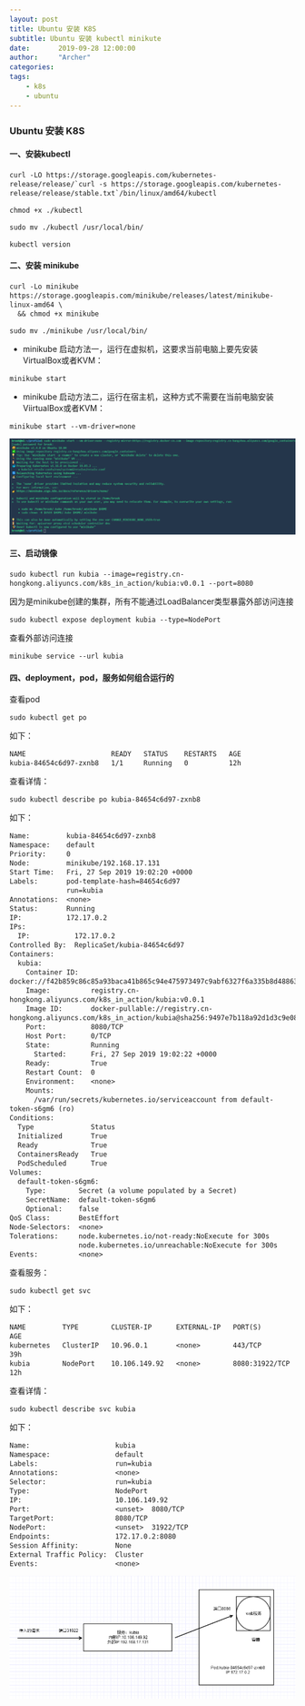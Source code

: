 ```yaml
---
layout: post
title: Ubuntu 安装 K8S
subtitle: Ubuntu 安装 kubectl minikute
date:       2019-09-28 12:00:00
author:     "Archer"
categories: 
tags:
    - k8s
    - ubuntu
---
```


### Ubuntu 安装 K8S

#### 一、安装kubectl

```text
curl -LO https://storage.googleapis.com/kubernetes-release/release/`curl -s https://storage.googleapis.com/kubernetes-release/release/stable.txt`/bin/linux/amd64/kubectl
```

```text
chmod +x ./kubectl
```

```text
sudo mv ./kubectl /usr/local/bin/
```

```text
kubectl version
```

#### 二、安装 minikube

```text
curl -Lo minikube https://storage.googleapis.com/minikube/releases/latest/minikube-linux-amd64 \
  && chmod +x minikube
```

```text
sudo mv ./minikube /usr/local/bin/
```

- minikube 启动方法一，运行在虚拟机，这要求当前电脑上要先安装VirtualBox或者KVM：

```text
minikube start
```

- minikube 启动方法二，运行在宿主机，这种方式不需要在当前电脑安装ViirtualBox或者KVM：

```text
minikube start --vm-driver=none
```

![minikube](https://github.com/tangheng1995/tangheng1995.github.io/blob/master/img/in-post/post-js-version/2019-09-28-minilube-start.png?raw=true)

#### 三、启动镜像

```text
sudo kubectl run kubia --image=registry.cn-hongkong.aliyuncs.com/k8s_in_action/kubia:v0.0.1 --port=8080
```

因为是minikube创建的集群，所有不能通过LoadBalancer类型暴露外部访问连接

```text
sudo kubectl expose deployment kubia --type=NodePort
```

查看外部访问连接

```text
minikube service --url kubia
```

#### 四、deployment，pod，服务如何组合运行的

查看pod

```text
sudo kubectl get po
```

如下：

```text
NAME                     READY   STATUS    RESTARTS   AGE
kubia-84654c6d97-zxnb8   1/1     Running   0          12h
```

查看详情：

```text
sudo kubectl describe po kubia-84654c6d97-zxnb8
```

如下：

```text
Name:         kubia-84654c6d97-zxnb8
Namespace:    default
Priority:     0
Node:         minikube/192.168.17.131
Start Time:   Fri, 27 Sep 2019 19:02:20 +0000
Labels:       pod-template-hash=84654c6d97
              run=kubia
Annotations:  <none>
Status:       Running
IP:           172.17.0.2
IPs:
  IP:           172.17.0.2
Controlled By:  ReplicaSet/kubia-84654c6d97
Containers:
  kubia:
    Container ID:   docker://f42b859c86c85a93baca41b865c94e475973497c9abf6327f6a335b8d4886398
    Image:          registry.cn-hongkong.aliyuncs.com/k8s_in_action/kubia:v0.0.1
    Image ID:       docker-pullable://registry.cn-hongkong.aliyuncs.com/k8s_in_action/kubia@sha256:9497e7b118a92d1d3c9e0823a10c9b1cc94259c04689df49f8ef355b76eac052
    Port:           8080/TCP
    Host Port:      0/TCP
    State:          Running
      Started:      Fri, 27 Sep 2019 19:02:22 +0000
    Ready:          True
    Restart Count:  0
    Environment:    <none>
    Mounts:
      /var/run/secrets/kubernetes.io/serviceaccount from default-token-s6gm6 (ro)
Conditions:
  Type              Status
  Initialized       True
  Ready             True
  ContainersReady   True
  PodScheduled      True
Volumes:
  default-token-s6gm6:
    Type:        Secret (a volume populated by a Secret)
    SecretName:  default-token-s6gm6
    Optional:    false
QoS Class:       BestEffort
Node-Selectors:  <none>
Tolerations:     node.kubernetes.io/not-ready:NoExecute for 300s
                 node.kubernetes.io/unreachable:NoExecute for 300s
Events:          <none>
```

查看服务：

```text
sudo kubectl get svc
```

如下：

```text
NAME         TYPE        CLUSTER-IP      EXTERNAL-IP   PORT(S)          AGE
kubernetes   ClusterIP   10.96.0.1       <none>        443/TCP          39h
kubia        NodePort    10.106.149.92   <none>        8080:31922/TCP   12h
```

查看详情：

```text
sudo kubectl describe svc kubia
```

如下：

```text
Name:                     kubia
Namespace:                default
Labels:                   run=kubia
Annotations:              <none>
Selector:                 run=kubia
Type:                     NodePort
IP:                       10.106.149.92
Port:                     <unset>  8080/TCP
TargetPort:               8080/TCP
NodePort:                 <unset>  31922/TCP
Endpoints:                172.17.0.2:8080
Session Affinity:         None
External Traffic Policy:  Cluster
Events:                   <none>
```

![kubia-run](https://github.com/tangheng1995/tangheng1995.github.io/blob/master/img/in-post/post-js-version/2019-09-28-kubia-run.png?raw=true)
